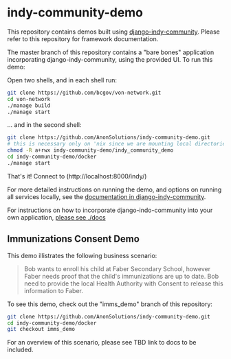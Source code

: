 # indy-community-demo

This repository contains demos built using [django-indy-community](https://github.com/AnonSolutions/django-indy-community).  Please refer to this repository for framework documentation.

The master branch of this repository contains a "bare bones" application incorporating django-indy-community, using the provided UI.  To run this demo:

Open two shells, and in each shell run:

```bash
git clone https://github.com/bcgov/von-network.git
cd von-network
./manage build
./manage start
```

... and in the second shell:

```bash
git clone https://github.com/AnonSolutions/indy-community-demo.git
# this is necessary only on 'nix since we are mounting local directories
chmod -R a+rwx indy-community-demo/indy_community_demo
cd indy-community-demo/docker
./manage start
```

That's it!  Connect to (http://localhost:8000/indy/)

For more detailed instructions on running the demo, and options on running all services locally, see the [documentation in django-indy-community](https://github.com/AnonSolutions/django-indy-community/tree/master/docker).

For instructions on how to incorporate django-indo-community into your own application, [please see ./docs](./docs)


## Immunizations Consent Demo

This demo illistrates the following business scenario:

> Bob wants to enroll his child at Faber Secondary School, however Faber needs proof that the child's immunizations are up to date.  Bob need to provide the local Health Authority with Consent to release this information to Faber.

To see this demo, check out the "imms_demo" branch of this repository:

```bash
git clone https://github.com/AnonSolutions/indy-community-demo.git
cd indy-community-demo/docker
git checkout imms_demo
```

For an overview of this scenario, please see TBD link to docs to be included.

